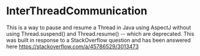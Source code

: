# InterThreadCommunication
This is a way to  pause and resume a Thread in Java using AspectJ without using Thread.suspend() and Thread.resume() -- which are deprecated. This was built in response to a StackOverflow question and has been answered here https://stackoverflow.com/a/45786529/3013473
